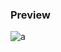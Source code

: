 ### Preview
![a](https://github.com/Eazvy/UILibs/blob/main/Librarys/Wisteria/Screenshot%202023-03-07%20235329.png?raw=true)
